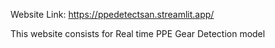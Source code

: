 Website Link: https://ppedetectsan.streamlit.app/

This website consists for Real time PPE Gear Detection model
